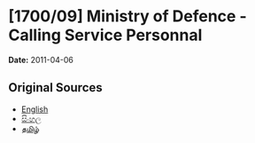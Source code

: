 # [1700/09] Ministry of Defence - Calling Service Personnal

**Date:** 2011-04-06

## Original Sources

- [English](https://documents.gov.lk/view/extra-gazettes/2011/4/1700-09_E.pdf)
- [සිංහල](https://documents.gov.lk/view/extra-gazettes/2011/4/1700-09_S.pdf)
- [தமிழ்](https://documents.gov.lk/view/extra-gazettes/2011/4/1700-09_T.pdf)
